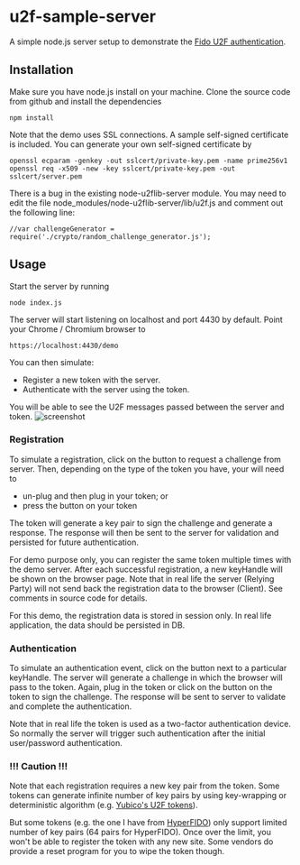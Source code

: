 u2f-sample-server
==================

A simple node.js server setup to demonstrate the [Fido U2F authentication](https://fidoalliance.org/about/overview/).

Installation
------------

Make sure you have node.js install on your machine.  Clone the source code from github and install the dependencies

```
npm install
```

Note that the demo uses SSL connections. A sample self-signed certificate is included.  You can generate your own self-signed certificate by
```
openssl ecparam -genkey -out sslcert/private-key.pem -name prime256v1
openssl req -x509 -new -key sslcert/private-key.pem -out sslcert/server.pem
```

There is a bug in the existing node-u2flib-server module.  You may need to edit the file node_modules/node-u2flib-server/lib/u2f.js and comment out the following line:

```
//var challengeGenerator = require('./crypto/random_challenge_generator.js');
```

Usage
-----

Start the server by running
```
node index.js
```

The server will start listening on localhost and port 4430 by default.  Point your Chrome / Chromium browser to
```
https://localhost:4430/demo
```

You can then simulate:
- Register a new token with the server.
- Authenticate with the server using the token.

You will be able to see the U2F messages passed between the server and token.
![screenshot](https://3.bp.blogspot.com/-wKHw9zu5T5w/VyWV4H8ggPI/AAAAAAAACek/wd4tFYuwT5s5tVQFamU3B0mL13QYbHxqACLcB/s320/screenshot01.png "screenshot")

### Registration

To simulate a registration, click on the button to request a challenge from server.  Then, depending on the type of the token you have, your will need to
- un-plug and then plug in your token; or
- press the button on your token

The token will generate a key pair to sign the challenge and generate a response.  The response will then be sent to the server for validation and persisted for future authentication.

For demo purpose only, you can register the same token multiple times with the demo server.  After each successful registration, a new keyHandle will be shown on the browser page.  Note that in real life the server (Relying Party) will not send back the registration data to the browser (Client).  See comments in source code for details.

For this demo, the registration data is stored in session only.  In real life application, the data should be persisted in DB.

### Authentication

To simulate an authentication event, click on the button next to a particular keyHandle.  The server will generate a challenge in which the browser will pass to the token.  Again, plug in the token or click on the button on the token to sign the challenge. The response will be sent to server to validate and complete the authentication.

Note that in real life the token is used as a two-factor authentication device.  So normally the server will trigger such authentication after the initial user/password authentication.

### !!! Caution !!!

Note that each registration requires a new key pair from the token.  Some tokens can generate infinite number of key pairs by using key-wrapping or deterministic algorithm (e.g. [Yubico's U2F tokens](https://www.yubico.com/2014/11/yubicos-u2f-key-wrapping/)).

But some tokens (e.g. the one I have from [HyperFIDO](http://hyperfido.com/)) only support limited number of key pairs (64 pairs for HyperFIDO). Once over the limit, you won't be able to register the token with any new site.  Some vendors do provide a reset program for you to wipe the token though.
